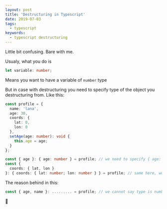 ```yaml
---
layout: post
title: 'Destructuring in Typescript'
date: 2019-07-03
tags:
  - typescript
keywords:
  - typescript destructuring
---
```


Little bit confusing. Bare with me.

Usualy, what you do is

```typescript
let variable: number;
```

Means you want to have a variable of `number` type

<!--more-->

But in case with destructuring you need to specify type of the object you destructuring from. Like this:

```typescript
const profile = {
  name: 'lana',
  age: 30,
  coords: {
    lat: 0,
    lon: 0
  },
  setAge(age: number): void {
    this.age = age;
  }
};

const { age }: { age: number } = profile; // we need to specify { age: number }, not just a number. The thing is, you annotate "profile" object, not "age" variable
const {
  coords: { lat, lon }
}: { coords: { lat: number; lon: number } } = profile; // same here, we need to specify that we expect this kind of structure in "profile" object to get coords
```

The reason behind in this:

```typescript
const { age, name }: ......... = profile; // we cannot say type is number, because "name" is a string, and cannot say string because the "age" is number

```

🧐

